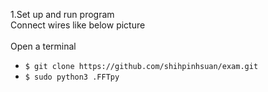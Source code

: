 1.Set up and run program
<br>Connect wires like below picture<br>
    <br>Open a terminal<br>
* `$ git clone https://github.com/shihpinhsuan/exam.git`
* `$ sudo python3 .FFTpy`
